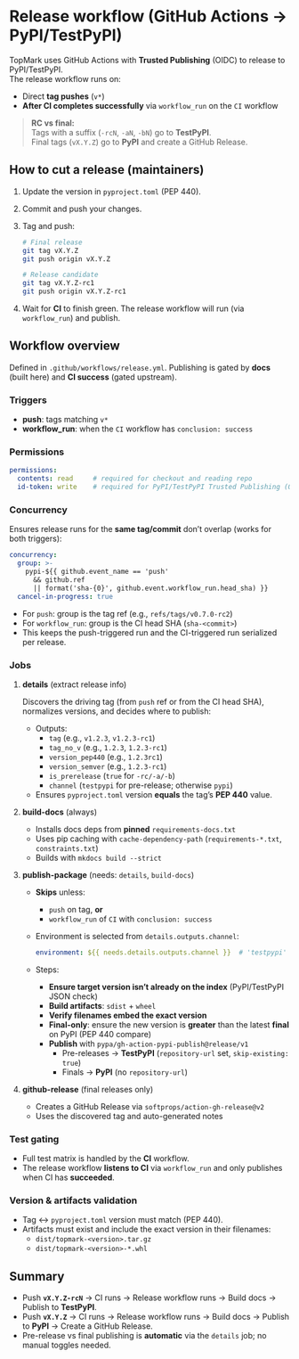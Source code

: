 <!--
topmark:header:start

  project      : TopMark
  file         : release-workflow.md
  file_relpath : docs/ci/release-workflow.md
  license      : MIT
  copyright    : (c) 2025 Olivier Biot

topmark:header:end
-->

# Release workflow (GitHub Actions → PyPI/TestPyPI)

TopMark uses GitHub Actions with **Trusted Publishing** (OIDC) to release to PyPI/TestPyPI.\
The release workflow runs on:

- Direct **tag pushes** (`v*`)
- **After CI completes successfully** via `workflow_run` on the `CI` workflow

> **RC vs final:**\
> Tags with a suffix (`-rcN`, `-aN`, `-bN`) go to **TestPyPI**.\
> Final tags (`vX.Y.Z`) go to **PyPI** and create a GitHub Release.

## How to cut a release (maintainers)

1. Update the version in `pyproject.toml` (PEP 440).

1. Commit and push your changes.

1. Tag and push:

   ```bash
   # Final release
   git tag vX.Y.Z
   git push origin vX.Y.Z

   # Release candidate
   git tag vX.Y.Z-rc1
   git push origin vX.Y.Z-rc1
   ```

1. Wait for **CI** to finish green. The release workflow will run (via `workflow_run`) and publish.

## Workflow overview

Defined in `.github/workflows/release.yml`. Publishing is gated by **docs** (built here) and **CI success** (gated upstream).

### Triggers

- **push**: tags matching `v*`
- **workflow_run**: when the `CI` workflow has `conclusion: success`

### Permissions

```yaml
permissions:
  contents: read     # required for checkout and reading repo
  id-token: write    # required for PyPI/TestPyPI Trusted Publishing (OIDC)
```

### Concurrency

Ensures release runs for the **same tag/commit** don’t overlap (works for both triggers):

```yaml
concurrency:
  group: >-
    pypi-${{ github.event_name == 'push'
      && github.ref
      || format('sha-{0}', github.event.workflow_run.head_sha) }}
  cancel-in-progress: true
```

- For `push`: group is the tag ref (e.g., `refs/tags/v0.7.0-rc2`)
- For `workflow_run`: group is the CI head SHA (`sha-<commit>`)
- This keeps the push-triggered run and the CI-triggered run serialized per release.

### Jobs

1. **details** (extract release info)

   Discovers the driving tag (from `push` ref or from the CI head SHA), normalizes versions, and decides where to publish:

   - Outputs:
     - `tag` (e.g., `v1.2.3`, `v1.2.3-rc1`)
     - `tag_no_v` (e.g., `1.2.3`, `1.2.3-rc1`)
     - `version_pep440` (e.g., `1.2.3rc1`)
     - `version_semver` (e.g., `1.2.3-rc1`)
     - `is_prerelease` (`true` for `-rc/-a/-b`)
     - `channel` (`testpypi` for pre-release; otherwise `pypi`)
   - Ensures `pyproject.toml` version **equals** the tag’s **PEP 440** value.

1. **build-docs** (always)

   - Installs docs deps from **pinned** `requirements-docs.txt`
   - Uses pip caching with `cache-dependency-path` (`requirements-*.txt`, `constraints.txt`)
   - Builds with `mkdocs build --strict`

1. **publish-package** (needs: `details`, `build-docs`)

   - **Skips** unless:

     - `push` on tag, **or**
     - `workflow_run` of `CI` with `conclusion: success`

   - Environment is selected from `details.outputs.channel`:

     ```yaml
     environment: ${{ needs.details.outputs.channel }}  # 'testpypi' or 'pypi'
     ```

   - Steps:

     - **Ensure target version isn’t already on the index** (PyPI/TestPyPI JSON check)
     - **Build artifacts**: `sdist` + `wheel`
     - **Verify filenames embed the exact version**
     - **Final-only**: ensure the new version is **greater** than the latest **final** on PyPI (PEP 440 compare)
     - **Publish** with `pypa/gh-action-pypi-publish@release/v1`
       - Pre-releases → **TestPyPI** (`repository-url` set, `skip-existing: true`)
       - Finals → **PyPI** (no `repository-url`)

1. **github-release** (final releases only)

   - Creates a GitHub Release via `softprops/action-gh-release@v2`
   - Uses the discovered tag and auto-generated notes

### Test gating

- Full test matrix is handled by the **CI** workflow.
- The release workflow **listens to CI** via `workflow_run` and only publishes when CI has **succeeded**.

### Version & artifacts validation

- Tag ↔ `pyproject.toml` version must match (PEP 440).
- Artifacts must exist and include the exact version in their filenames:
  - `dist/topmark-<version>.tar.gz`
  - `dist/topmark-<version>-*.whl`

## Summary

- Push **`vX.Y.Z-rcN`** → CI runs → Release workflow runs → Build docs → Publish to **TestPyPI**.
- Push **`vX.Y.Z`** → CI runs → Release workflow runs → Build docs → Publish to **PyPI** → Create a GitHub Release.
- Pre-release vs final publishing is **automatic** via the `details` job; no manual toggles needed.
